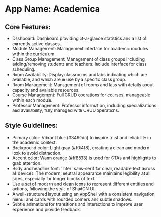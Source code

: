 # **App Name**: Academica

## Core Features:

- Dashboard: Dashboard providing at-a-glance statistics and a list of currently active classes.
- Module Management: Management interface for academic modules within the curriculum.
- Class Group Management: Management of class groups including adding/removing students and teachers. Include interface for class scheduling.
- Room Availability: Display classrooms and labs indicating which are available, and which are in use by a specific class group.
- Room Management: Management of rooms and labs with details about capacity and available resources.
- Course Management: Full CRUD operations for courses, manageable within each module.
- Professor Management: Professor information, including specializations and availability, fully managed with CRUD operations.

## Style Guidelines:

- Primary color: Vibrant blue (#3490dc) to inspire trust and reliability in the academic context.
- Background color: Light gray (#f0f4f8), creating a clean and modern look to avoid distraction.
- Accent color: Warm orange (#ff8533) is used for CTAs and highlights to grab attention.
- Body and headline font: 'Inter' sans-serif for clear, readable text across all devices. The modern, neutral appearance maintains legibility at all sizes, especially for longer blocks of text.
- Use a set of modern and clean icons to represent different entities and actions, following the style of ShadCN UI.
- A well-structured layout using an AppShell with a consistent navigation menu, and cards with rounded corners and subtle shadows.
- Subtle animations for transitions and interactions to improve user experience and provide feedback.